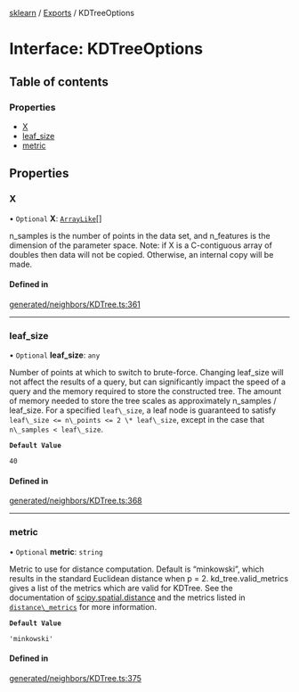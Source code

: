 [sklearn](../readme.md) / [Exports](../modules.md) / KDTreeOptions

# Interface: KDTreeOptions

## Table of contents

### Properties

- [X](KDTreeOptions.md#x)
- [leaf\_size](KDTreeOptions.md#leaf_size)
- [metric](KDTreeOptions.md#metric)

## Properties

### X

• `Optional` **X**: [`ArrayLike`](../modules.md#arraylike)[]

n\_samples is the number of points in the data set, and n\_features is the dimension of the parameter space. Note: if X is a C-contiguous array of doubles then data will not be copied. Otherwise, an internal copy will be made.

#### Defined in

[generated/neighbors/KDTree.ts:361](https://github.com/transitive-bullshit/scikit-learn-ts/blob/367336a/packages/sklearn/src/generated/neighbors/KDTree.ts#L361)

___

### leaf\_size

• `Optional` **leaf\_size**: `any`

Number of points at which to switch to brute-force. Changing leaf\_size will not affect the results of a query, but can significantly impact the speed of a query and the memory required to store the constructed tree. The amount of memory needed to store the tree scales as approximately n\_samples / leaf\_size. For a specified `leaf\_size`, a leaf node is guaranteed to satisfy `leaf\_size <= n\_points <= 2 \* leaf\_size`, except in the case that `n\_samples < leaf\_size`.

**`Default Value`**

`40`

#### Defined in

[generated/neighbors/KDTree.ts:368](https://github.com/transitive-bullshit/scikit-learn-ts/blob/367336a/packages/sklearn/src/generated/neighbors/KDTree.ts#L368)

___

### metric

• `Optional` **metric**: `string`

Metric to use for distance computation. Default is “minkowski”, which results in the standard Euclidean distance when p = 2. kd\_tree.valid\_metrics gives a list of the metrics which are valid for KDTree. See the documentation of [scipy.spatial.distance](https://docs.scipy.org/doc/scipy/reference/spatial.distance.html) and the metrics listed in [`distance\_metrics`](sklearn.metrics.pairwise.distance_metrics.html#sklearn.metrics.pairwise.distance_metrics "sklearn.metrics.pairwise.distance_metrics") for more information.

**`Default Value`**

`'minkowski'`

#### Defined in

[generated/neighbors/KDTree.ts:375](https://github.com/transitive-bullshit/scikit-learn-ts/blob/367336a/packages/sklearn/src/generated/neighbors/KDTree.ts#L375)
